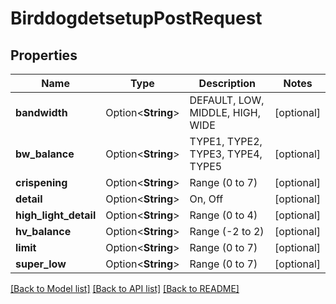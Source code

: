 # BirddogdetsetupPostRequest

## Properties

Name | Type | Description | Notes
------------ | ------------- | ------------- | -------------
**bandwidth** | Option<**String**> | DEFAULT, LOW, MIDDLE, HIGH, WIDE | [optional]
**bw_balance** | Option<**String**> | TYPE1, TYPE2, TYPE3, TYPE4, TYPE5 | [optional]
**crispening** | Option<**String**> | Range (0 to 7) | [optional]
**detail** | Option<**String**> | On, Off | [optional]
**high_light_detail** | Option<**String**> | Range (0 to 4) | [optional]
**hv_balance** | Option<**String**> | Range (-2 to 2) | [optional]
**limit** | Option<**String**> | Range (0 to 7) | [optional]
**super_low** | Option<**String**> | Range (0 to 7) | [optional]

[[Back to Model list]](../README.md#documentation-for-models) [[Back to API list]](../README.md#documentation-for-api-endpoints) [[Back to README]](../README.md)


